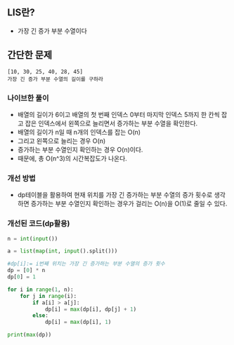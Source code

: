 ## LIS란?
  - 가장 긴 증가 부분 수열이다 

## 간단한 문제
  ```
  [10, 30, 25, 40, 28, 45]
  가장 긴 증가 부분 수열의 길이를 구하라
  ```
### 나이브한 풀이 
  - 배열의 길이가 6이고 배열의 첫 번째 인덱스 0부터 마지막 인덱스 5까지 한 칸씩 잡고 잡은 인덱스에서 왼쪽으로 늘리면서 증가하는 부분 수열을 확인한다.
  - 배열의 길이가 n일 때 n개의 인덱스를 잡는 O(n)
  - 그리고 왼쪽으로 늘리는 경우 O(n)
  - 증가하는 부분 수열인지 확인하는 경우 O(n)이다.
  - 때문에, 총 O(n^3)의 시간복잡도가 나온다.
### 개선 방법
  - dp테이블을 활용하여 현재 위치를 가장 긴 증가하는 부분 수열의 증가 횟수로 생각하면 증가하는 부분 수열인지 확인하는 경우가 걸리는 O(n)을 O(1)로 줄일 수 있다. 
 

### 개선된 코드(dp활용)
  ``` python
  n = int(input())

  a = list(map(int, input().split()))

  #dp[i]:= i번째 위치는 가장 긴 증가하는 부분 수열의 증가 횟수 
  dp = [0] * n 
  dp[0] = 1

  for i in range(1, n):
      for j in range(i):
          if a[i] > a[j]:
              dp[i] = max(dp[i], dp[j] + 1)
          else:
              dp[i] = max(dp[i], 1)

  print(max(dp))
  ```
